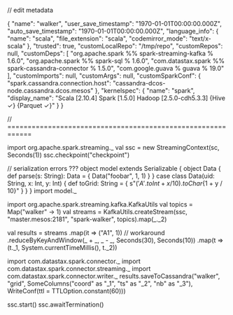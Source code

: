 
// edit metadata

{
  "name": "walker",
  "user_save_timestamp": "1970-01-01T00:00:00.000Z",
  "auto_save_timestamp": "1970-01-01T00:00:00.000Z",
  "language_info": {
    "name": "scala",
    "file_extension": "scala",
    "codemirror_mode": "text/x-scala"
  },
  "trusted": true,
  "customLocalRepo": "/tmp/repo",
  "customRepos": null,
  "customDeps": [
    "org.apache.spark %% spark-streaming-kafka % 1.6.0",
    "org.apache.spark %% spark-sql % 1.6.0",
    "com.datastax.spark %% spark-cassandra-connector % 1.5.0",
    "com.google.guava % guava % 19.0"
  ],
  "customImports": null,
  "customArgs": null,
  "customSparkConf": {
    "spark.cassandra.connection.host": "cassandra-dcos-node.cassandra.dcos.mesos"
  },
  "kernelspec": {
    "name": "spark",
    "display_name": "Scala [2.10.4] Spark [1.5.0] Hadoop [2.5.0-cdh5.3.3]  {Hive ✓}  {Parquet ✓}"
  }
}

// ============================================================

import org.apache.spark.streaming._
val ssc = new StreamingContext(sc,  Seconds(1))
ssc.checkpoint("checkpoint")


// serialization errors ???
object model extends Serializable { 
  object Data {
    def parse(s: String): Data = {
      Data("foobar", 1, 1)
    }
  }
  case class Data(uid: String, x: Int, y: Int) {
    def toGrid: String = {
      s"${('A'.toInt + x / 10).toChar}${1 + y / 10}"
    }
  }
}
import model._


import org.apache.spark.streaming.kafka.KafkaUtils
val topics = Map("walker" -> 1)
val streams = KafkaUtils.createStream(ssc, "master.mesos:2181", "spark-walker", topics).map(_._2)


val results = streams
  .map(it => ("A1", 1)) // workaround
  .reduceByKeyAndWindow(_ + _, _ - _, Seconds(30), Seconds(10))
  .map(t => (t._1, System.currentTimeMillis(), t._2))


import com.datastax.spark.connector._
import com.datastax.spark.connector.streaming._
import com.datastax.spark.connector.writer._
results.saveToCassandra("walker", "grid",
  SomeColumns("coord" as "_1", "ts" as "_2", "nb" as "_3"),
  WriteConf(ttl = TTLOption.constant(60)))


ssc.start()
ssc.awaitTermination()
